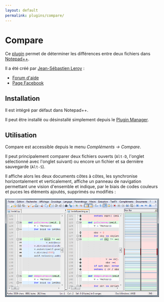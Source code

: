 ```yaml
---
layout: default
permalink: plugins/compare/
---
```

# Compare

Ce [plugin](plugins.md) permet de déterminer les différences entre deux fichiers dans [Notepad++](notepad++.md).

Il a été créé par [Jean-Sébastien Leroy](http://sourceforge.net/users/harrybharry) :

- [Forum d'aide](http://sourceforge.net/projects/npp-plugins/forums/forum/730527)
- [Page Facebook](http://facebook.com/pages/Notepad-plus-plus-Compare-plugin/156187331112718)

## Installation

Il est intégré par défaut dans Notepad++.

Il peut être installé ou désinstallé simplement depuis le [Plugin Manager](plugin-manager.md).

## Utilisation

Compare est accessible depuis le menu *Compléments -> Compare*.

Il peut principalement comparer deux fichiers ouverts (`Alt-D`, l'onglet sélectionné avec l'onglet suivant) ou encore un fichier et sa dernière sauvegarde (`Alt-S`).

Il affiche alors les deux documents côtes à côtes, les synchronise horizontalement et verticalement, affiche un panneau de navigation permettant une vision d'ensemble et indique, par le biais de codes couleurs et puces les éléments ajoutés, supprimés ou modifiés :

![Comparaison de deux versions d'un programme](/images/notepadpp_compare.png)
